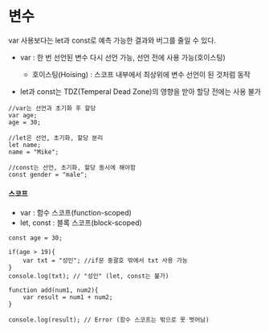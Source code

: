 # 변수

var 사용보다는 let과 const로 예측 가능한 결과와 버그를 줄일 수 있다.

- var : 한 번 선언된 변수 다시 선언 가능, 선언 전에 사용 가능(호이스팅)

  - 호이스팅(Hoising) : 스코프 내부에서 최상위에 변수 선언이 된 것처럼 동작

- let과 const는 TDZ(Temperal Dead Zone)의 영향을 받아 할당 전에는 사용 불가

```
//var는 선언과 초기화 후 할당
var age;
age = 30;

//let은 선언, 초기화, 할당 분리
let name;
name = "Mike";

//const는 선언, 초기화, 할당 동시에 해야함
const gender = "male";
```

#### 스코프

- var : 함수 스코프(function-scoped)
- let, const : 블록 스코프(block-scoped)

```
const age = 30;

if(age > 19){
    var txt = "성인"; //if문 중괄호 밖에서 txt 사용 가능
}
console.log(txt); // "성인" (let, const는 불가)
```

```
function add(num1, num2){
    var result = num1 + num2;
}

console.log(result); // Error (함수 스코프는 밖으로 못 벗어남)
```
